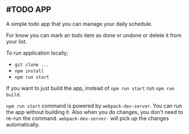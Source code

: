 #TODO APP
---

A simple todo app that you can manage your daily schedule.

For know you can mark an todo item as done or undone or delete it from your list.

To run application locally;
- ```git clone ...```
- ```npm install```
- ```npm run start```

If you want to just build the app, instead of ```npm run start``` run ```npm run build```.

```npm run start``` command is powered by ```webpack-dev-server```. You can run the app without building it. Also when you do changes, you don't need to re-run the command. ```webpack-dev-server-``` will pick up the changes automatically.
